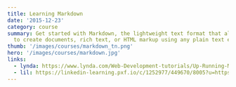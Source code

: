 ```yaml
---
title: Learning Markdown
date: '2015-12-23'
category: course
summary: Get started with Markdown, the lightweight text format that allows you
  to create documents, rich text, or HTML markup using any plain text editor.
thumb: '/images/courses/markdown_tn.png'
hero: '/images/courses/markdown.jpg'
links:
  - lynda: https://www.lynda.com/Web-Development-tutorials/Up-Running-Markdown/438888-2.html
  - lil: https://linkedin-learning.pxf.io/c/1252977/449670/8005?u=https%3A%2F%2Fwww.linkedin.com%2Flearning%2Flearning-markdown%2Fwhat-is-markdown
---
```

